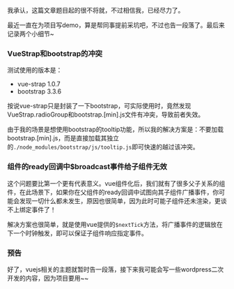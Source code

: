 我承认，这篇文章题目起的很不将就，不过相信我，已经尽力了。

最近一直在为项目写demo，算是帮同事提前采坑吧，不过也告一段落了。最后来记录两个小细节~

### VueStrap和bootstrap的冲突

测试使用的版本是：

- vue-strap 1.0.7
- bootstrap 3.3.6

按说vue-strap只是封装了一下bootstrap，可实际使用时，竟然发现VueStrap.radioGroup和bootstrap.[min].js文件有冲突，导致前者失效。

由于我的场景是想使用bootstrap的tooltip功能，所以我的解决方案是：不要加载bootstrap.[min].js，而是直接加载其独立的`./node_modules/bootstrap/js/tooltip.js`即可快速的越过该冲突。

### 组件的ready回调中$broadcast事件给子组件无效

这个问题要比第一个更有代表意义。vue组件化后，我们就有了很多父子关系的组件，在此场景下，如果你在父组件的ready回调中试图向其子组件广播事件，你可能会发现一切什么都未发生，原因也很简单，因为此时可能子组件还未渲染，更谈不上绑定事件了！

解决方案也很简单，就是使用vue提供的`$nextTick`方法，将广播事件的逻辑放在下一个时钟触发，即可以保证子组件响应指定事件。

### 预告

好了，vuejs相关的主题就暂时告一段落，接下来我可能会写一些wordpress二次开发的内容，因为项目要用~~
